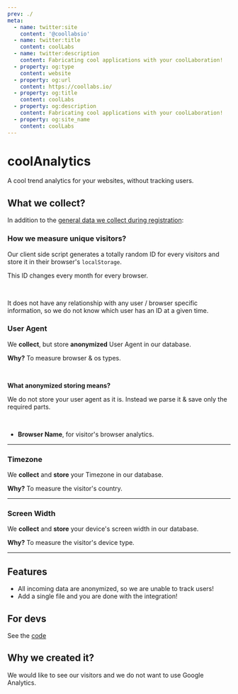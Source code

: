 ```yaml
---
prev: ./
meta:
  - name: twitter:site
    content: '@coollabsio'
  - name: twitter:title
    content: coolLabs
  - name: twitter:description
    content: Fabricating cool applications with your coolLaboration!
  - property: og:type
    content: website
  - property: og:url
    content: https://coollabs.io/
  - property: og:title
    content: coolLabs
  - property: og:description
    content: Fabricating cool applications with your coolLaboration!
  - property: og:site_name
    content: coolLabs
---
```


#  coolAnalytics
A cool trend analytics for your websites, without tracking users.

## What we collect?
In addition to the [general data we collect during registration](/docs/#what-we-collect):

### How we measure unique visitors?

Our client side script generates a totally random ID for every visitors and store it in their browser's `localStorage`.

This ID changes every month for every browser. 

<br/>

It does not have any relationship with any user / browser specific information, so we do not know which user has an ID at a given time.


### User Agent
We **collect**, but store **anonymized** User Agent in our database.

__Why?__ To measure browser & os types.

<br/>

__What anonymized storing means?__

We do not store your user agent as it is. Instead we parse it & save only the required parts.

<br/>

- **Browser Name**, for visitor's browser analytics.

<hr/>

### Timezone
We **collect** and **store** your Timezone in our database.

__Why?__ To measure the visitor's country.

<hr/>

### Screen Width
We **collect** and **store** your device's screen width in our database.

__Why?__ To measure the visitor's device type.

<hr/>

## Features
- All incoming data are anonymized, so we are unable to track users!
- Add a single file and you are done with the integration!

## For devs
See the [code](https://github.com/coollabsio/analytics.coollabs.io)

## Why we created it?

We would like to see our visitors and we do not want to use Google Analytics.
